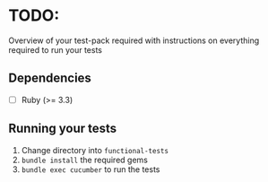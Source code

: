 # TODO:

Overview of your test-pack required with instructions on everything required to run your tests

## Dependencies

- [ ] Ruby (>= 3.3)

## Running your tests

1. Change directory into `functional-tests`
2. `bundle install` the required gems
3. `bundle exec cucumber` to run the tests
